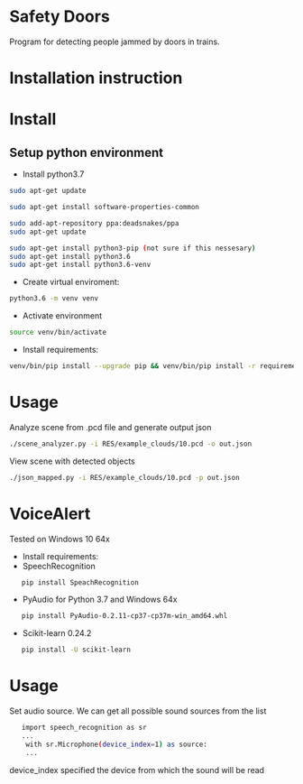 # Safety Doors

Program for detecting people jammed by doors in trains.

# Installation instruction

# Install

## Setup python environment

* Install python3.7

```bash
sudo apt-get update

sudo apt-get install software-properties-common

sudo add-apt-repository ppa:deadsnakes/ppa
sudo apt-get update

sudo apt-get install python3-pip (not sure if this nessesary)
sudo apt-get install python3.6
sudo apt-get install python3.6-venv
```

* Create virtual enviroment:
```bash
python3.6 -m venv venv
```
* Activate environment
```bash
source venv/bin/activate
```
* Install requirements:
```bash
venv/bin/pip install --upgrade pip && venv/bin/pip install -r requirements.txt
```

# Usage

Analyze scene from .pcd file and generate output json
```bash
./scene_analyzer.py -i RES/example_clouds/10.pcd -o out.json
```

View scene with detected objects
```bash
./json_mapped.py -i RES/example_clouds/10.pcd -p out.json
```

# VoiceAlert

Tested on Windows 10 64x

* Install requirements:
* SpeechRecognition
```bash
   pip install SpeachRecognition 
```
* PyAudio for Python 3.7 and Windows 64x
```bash
   pip install PyAudio-0.2.11-cp37-cp37m-win_amd64.whl
```
* Scikit-learn 0.24.2
```bash
   pip install -U scikit-learn
```
# Usage
Set audio source.
We can get all possible sound sources from the list
```bash
   import speech_recognition as sr
   ...
    with sr.Microphone(device_index=1) as source:
    ...
```
device_index specified the device from which the sound will be read
